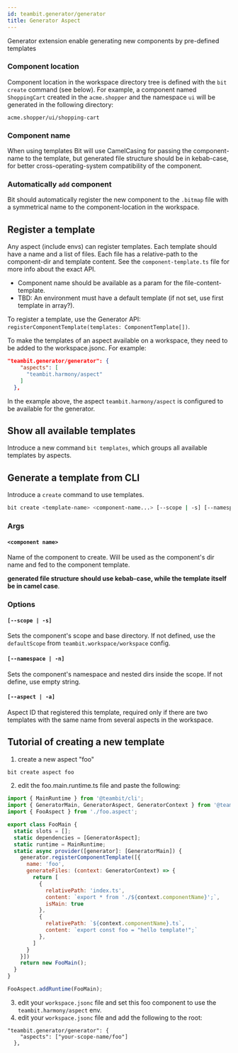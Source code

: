 ```yaml
---
id: teambit.generator/generator
title: Generator Aspect
---
```


Generator extension enable generating new components by pre-defined templates

### Component location

Component location in the workspace directory tree is defined with the `bit create` command (see below). For example, a component named `ShoppingCart` created in the `acme.shopper` and the namespace `ui` will be generated in the following directory:

```
acme.shopper/ui/shopping-cart
```

### Component name

When using templates Bit will use CamelCasing for passing the component-name to the template, but generated file structure should be in kebab-case, for better cross-operating-system compatibility of the component.

### Automatically `add` component

Bit should automatically register the new component to the `.bitmap` file with a symmetrical name to the component-location in the workspace.

## Register a template
Any aspect (include envs) can register templates. Each template should have a name and a list of files. Each file has a relative-path to the component-dir and template content. See the `component-template.ts` file for more info about the exact API.

* Component name should be available as a param for the file-content-template.
* TBD: An environment must have a default template (if not set, use first template in array?).

To register a template, use the Generator API: `registerComponentTemplate(templates: ComponentTemplate[])`.

To make the templates of an aspect available on a workspace, they need to be added to the workspace.jsonc. For example:
```json
"teambit.generator/generator": {
    "aspects": [
      "teambit.harmony/aspect"
    ]
  },
```
In the example above, the aspect `teambit.harmony/aspect` is configured to be available for the generator.

## Show all available templates

Introduce a new command `bit templates`, which groups all available templates by aspects.

## Generate a template from CLI

Introduce a `create` command to use templates.

```sh
bit create <template-name> <component-name...> [--scope | -s] [--namespace | -n] [--aspect | -a]
```

### Args

#### `<component name>`

Name of the component to create. Will be used as the component's dir name and fed to the component template.

**generated file structure should use kebab-case, while the template itself be in camel case**.

### Options

#### `[--scope | -s]`

Sets the component's scope and base directory. If not defined, use the `defaultScope` from `teambit.workspace/workspace` config.

#### `[--namespace | -n]`

Sets the component's namespace and nested dirs inside the scope. If not define, use empty string.

#### `[--aspect | -a]`

Aspect ID that registered this template, required only if there are two templates with the same name from several aspects in the workspace.

## Tutorial of creating a new template
1. create a new aspect "foo"
```bash
bit create aspect foo
```
2. edit the foo.main.runtime.ts file and paste the following:
```js
import { MainRuntime } from '@teambit/cli';
import { GeneratorMain, GeneratorAspect, GeneratorContext } from '@teambit/generator';
import { FooAspect } from './foo.aspect';

export class FooMain {
  static slots = [];
  static dependencies = [GeneratorAspect];
  static runtime = MainRuntime;
  static async provider([generator]: [GeneratorMain]) {
    generator.registerComponentTemplate([{
      name: 'foo',
      generateFiles: (context: GeneratorContext) => {
        return [
          {
            relativePath: 'index.ts',
            content: `export * from './${context.componentName}';`,
            isMain: true
          },
          {
            relativePath: `${context.componentName}.ts`,
            content: `export const foo = "hello template!";`
          },
        ]
      }
    }])
    return new FooMain();
  }
}

FooAspect.addRuntime(FooMain);
```
3. edit your `workspace.jsonc` file and set this foo component to use the `teambit.harmony/aspect` env.
4. edit your `workspace.jsonc` file and add the following to the root:
```
"teambit.generator/generator": {
    "aspects": ["your-scope-name/foo"]
  },
```